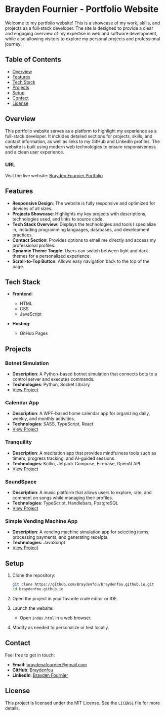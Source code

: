 # Brayden Fournier - Portfolio Website

Welcome to my portfolio website! This is a showcase of my work, skills, and projects as a full-stack developer. The site is designed to provide a clear and engaging overview of my expertise in web and software development, while also allowing visitors to explore my personal projects and professional journey.

## Table of Contents

- [Overview](#overview)
- [Features](#features)
- [Tech Stack](#tech-stack)
- [Projects](#projects)
- [Setup](#setup)
- [Contact](#contact)
- [License](#license)

## Overview

This portfolio website serves as a platform to highlight my experience as a full-stack developer. It includes detailed sections for projects, skills, and contact information, as well as links to my GitHub and LinkedIn profiles. The website is built using modern web technologies to ensure responsiveness and a clean user experience.

### URL

Visit the live website: [Brayden Fournier Portfolio](https://braydenfou.github.io/)

## Features

- **Responsive Design**: The website is fully responsive and optimized for devices of all sizes.
- **Projects Showcase**: Highlights my key projects with descriptions, technologies used, and links to source code.
- **Tech Stack Overview**: Displays the technologies and tools I specialize in, including programming languages, databases, and development practices.
- **Contact Section**: Provides options to email me directly and access my professional profiles.
- **Dynamic Theme Toggle**: Users can switch between light and dark themes for a personalized experience.
- **Scroll-to-Top Button**: Allows easy navigation back to the top of the page.

## Tech Stack

- **Frontend**:
  - HTML
  - CSS
  - JavaScript

- **Hosting**:
  - GitHub Pages

## Projects

### Botnet Simulation
- **Description**: A Python-based botnet simulation that connects bots to a control server and executes commands.
- **Technologies**: Python, Socket Library
- [View Project](https://github.com/Braydenfou/Botnet-Simulation)

### Calendar App
- **Description**: A WPF-based home calendar app for organizing daily, weekly, and monthly activities.
- **Technologies**: SASS, TypeScript, React
- [View Project](https://github.com/ryanwiwcharyk/appdev1-iforgor-HomeCalendar)

### Tranquility
- **Description**: A meditation app that provides mindfulness tools such as timers, progress tracking, and AI-guided sessions.
- **Technologies**: Kotlin, Jetpack Compose, Firebase, OpenAI API
- [View Project](https://github.com/JasonM220/AppDev2-Project)

### SoundSpace
- **Description**: A music platform that allows users to explore, rate, and comment on songs while managing their profiles.
- **Technologies**: TypeScript, Handlebars, PostgreSQL
- [View Project](https://github.com/Braydenfou/SoundSpace)

### Simple Vending Machine App
- **Description**: A vending machine simulation app for selecting items, processing payments, and generating receipts.
- **Technologies**: JavaScript
- [View Project](https://github.com/Braydenfou/Simple-Vending-Machine)

## Setup

1. Clone the repository:
    ```bash
    git clone https://github.com/Braydenfou/braydenfou.github.io.git
    cd braydenfou.github.io
    ```

2. Open the project in your favorite code editor or IDE.

3. Launch the website:
    - Open `index.html` in a web browser.

4. Modify as needed to personalize or test locally.

## Contact

Feel free to get in touch:

- **Email**: [braydenafournier@gmail.com](mailto:braydenafournier@gmail.com)
- **GitHub**: [Braydenfou](https://github.com/Braydenfou)
- **LinkedIn**: [Brayden Fournier](https://www.linkedin.com/in/brayden-fournier-b10b03187/)

## License

This project is licensed under the MIT License. See the `LICENSE` file for more details.
